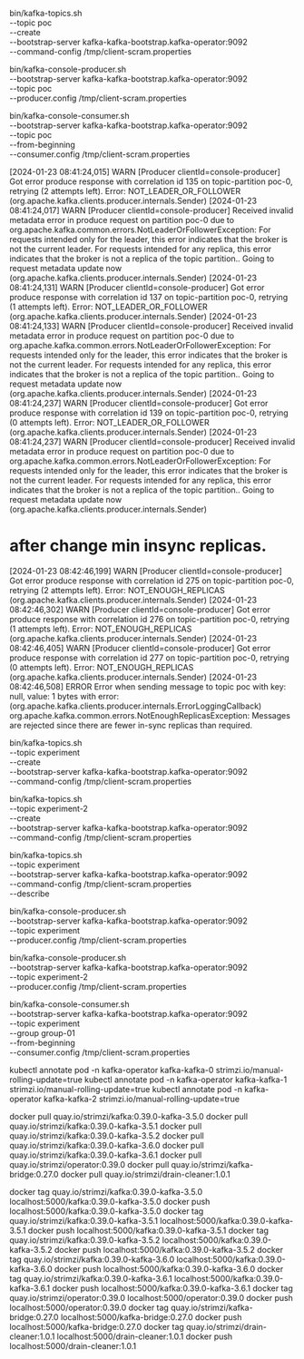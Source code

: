 bin/kafka-topics.sh \
 --topic poc \
 --create \
 --bootstrap-server kafka-kafka-bootstrap.kafka-operator:9092 \
 --command-config /tmp/client-scram.properties

bin/kafka-console-producer.sh \
 --bootstrap-server kafka-kafka-bootstrap.kafka-operator:9092 \
 --topic poc \
 --producer.config /tmp/client-scram.properties

bin/kafka-console-consumer.sh \
 --bootstrap-server kafka-kafka-bootstrap.kafka-operator:9092 \
 --topic poc \
 --from-beginning \
 --consumer.config /tmp/client-scram.properties

[2024-01-23 08:41:24,015] WARN [Producer clientId=console-producer] Got error produce response with correlation id 135 on topic-partition poc-0, retrying (2 attempts left). Error: NOT_LEADER_OR_FOLLOWER (org.apache.kafka.clients.producer.internals.Sender)
[2024-01-23 08:41:24,017] WARN [Producer clientId=console-producer] Received invalid metadata error in produce request on partition poc-0 due to org.apache.kafka.common.errors.NotLeaderOrFollowerException: For requests intended only for the leader, this error indicates that the broker is not the current leader. For requests intended for any replica, this error indicates that the broker is not a replica of the topic partition.. Going to request metadata update now (org.apache.kafka.clients.producer.internals.Sender)
[2024-01-23 08:41:24,131] WARN [Producer clientId=console-producer] Got error produce response with correlation id 137 on topic-partition poc-0, retrying (1 attempts left). Error: NOT_LEADER_OR_FOLLOWER (org.apache.kafka.clients.producer.internals.Sender)
[2024-01-23 08:41:24,133] WARN [Producer clientId=console-producer] Received invalid metadata error in produce request on partition poc-0 due to org.apache.kafka.common.errors.NotLeaderOrFollowerException: For requests intended only for the leader, this error indicates that the broker is not the current leader. For requests intended for any replica, this error indicates that the broker is not a replica of the topic partition.. Going to request metadata update now (org.apache.kafka.clients.producer.internals.Sender)
[2024-01-23 08:41:24,237] WARN [Producer clientId=console-producer] Got error produce response with correlation id 139 on topic-partition poc-0, retrying (0 attempts left). Error: NOT_LEADER_OR_FOLLOWER (org.apache.kafka.clients.producer.internals.Sender)
[2024-01-23 08:41:24,237] WARN [Producer clientId=console-producer] Received invalid metadata error in produce request on partition poc-0 due to org.apache.kafka.common.errors.NotLeaderOrFollowerException: For requests intended only for the leader, this error indicates that the broker is not the current leader. For requests intended for any replica, this error indicates that the broker is not a replica of the topic partition.. Going to request metadata update now (org.apache.kafka.clients.producer.internals.Sender)

# after change min insync replicas.

[2024-01-23 08:42:46,199] WARN [Producer clientId=console-producer] Got error produce response with correlation id 275 on topic-partition poc-0, retrying (2 attempts left). Error: NOT_ENOUGH_REPLICAS (org.apache.kafka.clients.producer.internals.Sender)
[2024-01-23 08:42:46,302] WARN [Producer clientId=console-producer] Got error produce response with correlation id 276 on topic-partition poc-0, retrying (1 attempts left). Error: NOT_ENOUGH_REPLICAS (org.apache.kafka.clients.producer.internals.Sender)
[2024-01-23 08:42:46,405] WARN [Producer clientId=console-producer] Got error produce response with correlation id 277 on topic-partition poc-0, retrying (0 attempts left). Error: NOT_ENOUGH_REPLICAS (org.apache.kafka.clients.producer.internals.Sender)
[2024-01-23 08:42:46,508] ERROR Error when sending message to topic poc with key: null, value: 1 bytes with error: (org.apache.kafka.clients.producer.internals.ErrorLoggingCallback)
org.apache.kafka.common.errors.NotEnoughReplicasException: Messages are rejected since there are fewer in-sync replicas than required.

bin/kafka-topics.sh \
 --topic experiment \
 --create \
 --bootstrap-server kafka-kafka-bootstrap.kafka-operator:9092 \
 --command-config /tmp/client-scram.properties

bin/kafka-topics.sh \
 --topic experiment-2 \
 --create \
 --bootstrap-server kafka-kafka-bootstrap.kafka-operator:9092 \
 --command-config /tmp/client-scram.properties

bin/kafka-topics.sh \
 --topic experiment \
 --bootstrap-server kafka-kafka-bootstrap.kafka-operator:9092 \
 --command-config /tmp/client-scram.properties \
 --describe

bin/kafka-console-producer.sh \
 --bootstrap-server kafka-kafka-bootstrap.kafka-operator:9092 \
 --topic experiment \
 --producer.config /tmp/client-scram.properties

bin/kafka-console-producer.sh \
 --bootstrap-server kafka-kafka-bootstrap.kafka-operator:9092 \
 --topic experiment-2 \
 --producer.config /tmp/client-scram.properties

bin/kafka-console-consumer.sh \
 --bootstrap-server kafka-kafka-bootstrap.kafka-operator:9092 \
 --topic experiment \
 --group group-01 \
 --from-beginning \
 --consumer.config /tmp/client-scram.properties

kubectl annotate pod -n kafka-operator kafka-kafka-0 strimzi.io/manual-rolling-update=true
kubectl annotate pod -n kafka-operator kafka-kafka-1 strimzi.io/manual-rolling-update=true
kubectl annotate pod -n kafka-operator kafka-kafka-2 strimzi.io/manual-rolling-update=true

docker pull quay.io/strimzi/kafka:0.39.0-kafka-3.5.0
docker pull quay.io/strimzi/kafka:0.39.0-kafka-3.5.1
docker pull quay.io/strimzi/kafka:0.39.0-kafka-3.5.2
docker pull quay.io/strimzi/kafka:0.39.0-kafka-3.6.0
docker pull quay.io/strimzi/kafka:0.39.0-kafka-3.6.1
docker pull quay.io/strimzi/operator:0.39.0
docker pull quay.io/strimzi/kafka-bridge:0.27.0
docker pull quay.io/strimzi/drain-cleaner:1.0.1

docker tag quay.io/strimzi/kafka:0.39.0-kafka-3.5.0 localhost:5000/kafka:0.39.0-kafka-3.5.0
docker push localhost:5000/kafka:0.39.0-kafka-3.5.0
docker tag quay.io/strimzi/kafka:0.39.0-kafka-3.5.1 localhost:5000/kafka:0.39.0-kafka-3.5.1
docker push localhost:5000/kafka:0.39.0-kafka-3.5.1
docker tag quay.io/strimzi/kafka:0.39.0-kafka-3.5.2 localhost:5000/kafka:0.39.0-kafka-3.5.2
docker push localhost:5000/kafka:0.39.0-kafka-3.5.2
docker tag quay.io/strimzi/kafka:0.39.0-kafka-3.6.0 localhost:5000/kafka:0.39.0-kafka-3.6.0
docker push localhost:5000/kafka:0.39.0-kafka-3.6.0
docker tag quay.io/strimzi/kafka:0.39.0-kafka-3.6.1 localhost:5000/kafka:0.39.0-kafka-3.6.1
docker push localhost:5000/kafka:0.39.0-kafka-3.6.1
docker tag quay.io/strimzi/operator:0.39.0 localhost:5000/operator:0.39.0
docker push localhost:5000/operator:0.39.0
docker tag quay.io/strimzi/kafka-bridge:0.27.0 localhost:5000/kafka-bridge:0.27.0
docker push localhost:5000/kafka-bridge:0.27.0
docker tag quay.io/strimzi/drain-cleaner:1.0.1 localhost:5000/drain-cleaner:1.0.1
docker push localhost:5000/drain-cleaner:1.0.1
